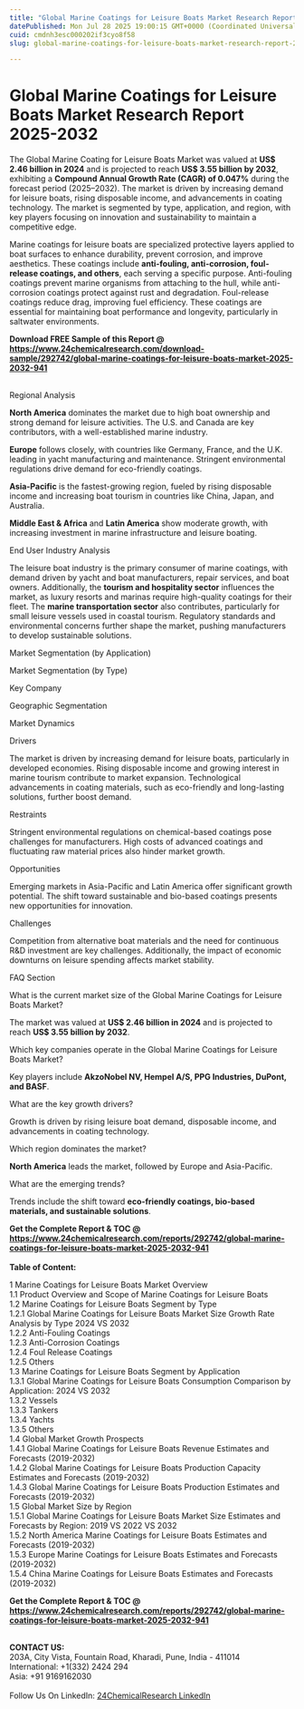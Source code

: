 ```yaml
---
title: "Global Marine Coatings for Leisure Boats Market Research Report 2025-2032"
datePublished: Mon Jul 28 2025 19:00:15 GMT+0000 (Coordinated Universal Time)
cuid: cmdnh3esc000202if3cyo8f58
slug: global-marine-coatings-for-leisure-boats-market-research-report-2025-2032

---
```


# Global Marine Coatings for Leisure Boats Market Research Report 2025-2032

<p>The Global Marine Coating for Leisure Boats Market was valued at <strong>US$ 2.46 billion in 2024</strong> and is projected to reach <strong>US$ 3.55 billion by 2032</strong>, exhibiting a <strong>Compound Annual Growth Rate (CAGR) of 0.047%</strong> during the forecast period (2025–2032). The market is driven by increasing demand for leisure boats, rising disposable income, and advancements in coating technology. The market is segmented by type, application, and region, with key players focusing on innovation and sustainability to maintain a competitive edge.</p><p>
</p><p>Marine coatings for leisure boats are specialized protective layers applied to boat surfaces to enhance durability, prevent corrosion, and improve aesthetics. These coatings include <strong>anti-fouling, anti-corrosion, foul-release coatings, and others</strong>, each serving a specific purpose. Anti-fouling coatings prevent marine organisms from attaching to the hull, while anti-corrosion coatings protect against rust and degradation. Foul-release coatings reduce drag, improving fuel efficiency. These coatings are essential for maintaining boat performance and longevity, particularly in saltwater environments.</p><div><b>Download FREE Sample of this Report @ 
            <a href="https://www.24chemicalresearch.com/download-sample/292742/global-marine-coatings-for-leisure-boats-market-2025-2032-941">
            https://www.24chemicalresearch.com/download-sample/292742/global-marine-coatings-for-leisure-boats-market-2025-2032-941</a></b></div><br><p>
Regional Analysis</p><p>
</p><p><strong>North America</strong> dominates the market due to high boat ownership and strong demand for leisure activities. The U.S. and Canada are key contributors, with a well-established marine industry.</p><p>
</p><p><strong>Europe</strong> follows closely, with countries like Germany, France, and the U.K. leading in yacht manufacturing and maintenance. Stringent environmental regulations drive demand for eco-friendly coatings.</p><p>
</p><p><strong>Asia-Pacific</strong> is the fastest-growing region, fueled by rising disposable income and increasing boat tourism in countries like China, Japan, and Australia.</p><p>
</p><p><strong>Middle East &amp; Africa</strong> and <strong>Latin America</strong> show moderate growth, with increasing investment in marine infrastructure and leisure boating.</p><p>
End User Industry Analysis</p><p>
</p><p>The leisure boat industry is the primary consumer of marine coatings, with demand driven by yacht and boat manufacturers, repair services, and boat owners. Additionally, the <strong>tourism and hospitality sector</strong> influences the market, as luxury resorts and marinas require high-quality coatings for their fleet. The <strong>marine transportation sector</strong> also contributes, particularly for small leisure vessels used in coastal tourism. Regulatory standards and environmental concerns further shape the market, pushing manufacturers to develop sustainable solutions.</p><p>
Market Segmentation (by Application)</p><p>
</p><p>
Market Segmentation (by Type)</p><p>
</p><p>
Key Company</p><p>
</p><p>
Geographic Segmentation</p><p>
</p><p>
Market Dynamics</p><p>
Drivers</p><p>
</p><p>The market is driven by increasing demand for leisure boats, particularly in developed economies. Rising disposable income and growing interest in marine tourism contribute to market expansion. Technological advancements in coating materials, such as eco-friendly and long-lasting solutions, further boost demand.</p><p>
Restraints</p><p>
</p><p>Stringent environmental regulations on chemical-based coatings pose challenges for manufacturers. High costs of advanced coatings and fluctuating raw material prices also hinder market growth.</p><p>
Opportunities</p><p>
</p><p>Emerging markets in Asia-Pacific and Latin America offer significant growth potential. The shift toward sustainable and bio-based coatings presents new opportunities for innovation.</p><p>
Challenges</p><p>
</p><p>Competition from alternative boat materials and the need for continuous R&amp;D investment are key challenges. Additionally, the impact of economic downturns on leisure spending affects market stability.</p><p>
FAQ Section</p><p>
What is the current market size of the Global Marine Coatings for Leisure Boats Market?</p><p>
</p><p>The market was valued at <strong>US$ 2.46 billion in 2024</strong> and is projected to reach <strong>US$ 3.55 billion by 2032</strong>.</p><p>
Which key companies operate in the Global Marine Coatings for Leisure Boats Market?</p><p>
</p><p>Key players include <strong>AkzoNobel NV, Hempel A/S, PPG Industries, DuPont, and BASF</strong>.</p><p>
What are the key growth drivers?</p><p>
</p><p>Growth is driven by rising leisure boat demand, disposable income, and advancements in coating technology.</p><p>
Which region dominates the market?</p><p>
</p><p><strong>North America</strong> leads the market, followed by Europe and Asia-Pacific.</p><p>
What are the emerging trends?</p><p>
</p><p>Trends include the shift toward <strong>eco-friendly coatings, bio-based materials, and sustainable solutions</strong>.</p>

<div><b>Get the Complete Report & TOC @ 
            <a href="https://www.24chemicalresearch.com/reports/292742/global-marine-coatings-for-leisure-boats-market-2025-2032-941">
            https://www.24chemicalresearch.com/reports/292742/global-marine-coatings-for-leisure-boats-market-2025-2032-941</a></b></div><br>
            <b>Table of Content:</b><p>1 Marine Coatings for Leisure Boats Market Overview<br />
    1.1 Product Overview and Scope of Marine Coatings for Leisure Boats<br />
    1.2 Marine Coatings for Leisure Boats Segment by Type<br />
        1.2.1 Global Marine Coatings for Leisure Boats Market Size Growth Rate Analysis by Type 2024 VS 2032<br />
        1.2.2 Anti-Fouling Coatings<br />
        1.2.3 Anti-Corrosion Coatings<br />
        1.2.4 Foul Release Coatings<br />
        1.2.5 Others<br />
    1.3 Marine Coatings for Leisure Boats Segment by Application<br />
        1.3.1 Global Marine Coatings for Leisure Boats Consumption Comparison by Application: 2024 VS 2032<br />
        1.3.2 Vessels<br />
        1.3.3 Tankers<br />
        1.3.4 Yachts<br />
        1.3.5 Others<br />
    1.4 Global Market Growth Prospects<br />
        1.4.1 Global Marine Coatings for Leisure Boats Revenue Estimates and Forecasts (2019-2032)<br />
        1.4.2 Global Marine Coatings for Leisure Boats Production Capacity Estimates and Forecasts (2019-2032)<br />
        1.4.3 Global Marine Coatings for Leisure Boats Production Estimates and Forecasts (2019-2032)<br />
    1.5 Global Market Size by Region<br />
        1.5.1 Global Marine Coatings for Leisure Boats Market Size Estimates and Forecasts by Region: 2019 VS 2022 VS 2032<br />
        1.5.2 North America Marine Coatings for Leisure Boats Estimates and Forecasts (2019-2032)<br />
        1.5.3 Europe Marine Coatings for Leisure Boats Estimates and Forecasts (2019-2032)<br />
        1.5.4 China Marine Coatings for Leisure Boats Estimates and Forecasts (2019-2032)<br />
       </p>

<div><b>Get the Complete Report & TOC @ 
            <a href="https://www.24chemicalresearch.com/reports/292742/global-marine-coatings-for-leisure-boats-market-2025-2032-941">
            https://www.24chemicalresearch.com/reports/292742/global-marine-coatings-for-leisure-boats-market-2025-2032-941</a></b></div><br>

<b>CONTACT US:</b><br>
            203A, City Vista, Fountain Road, Kharadi, Pune, India - 411014<br>
            International: +1(332) 2424 294<br>
            Asia: +91 9169162030 <br><br>
            Follow Us On LinkedIn: <a href="https://www.linkedin.com/company/24chemicalresearch/">24ChemicalResearch LinkedIn</a>